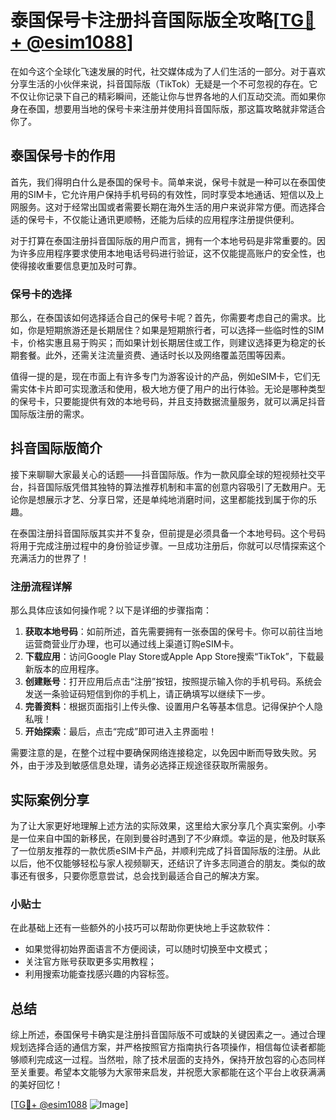 # 泰国保号卡注册抖音国际版全攻略[[TG💪+ @esim1088](https://t.me/s/esim1088)]

在如今这个全球化飞速发展的时代，社交媒体成为了人们生活的一部分。对于喜欢分享生活的小伙伴来说，抖音国际版（TikTok）无疑是一个不可忽视的存在。它不仅让你记录下自己的精彩瞬间，还能让你与世界各地的人们互动交流。而如果你身在泰国，想要用当地的保号卡来注册并使用抖音国际版，那这篇攻略就非常适合你了。

## 泰国保号卡的作用

首先，我们得明白什么是泰国的保号卡。简单来说，保号卡就是一种可以在泰国使用的SIM卡，它允许用户保持手机号码的有效性，同时享受本地通话、短信以及上网服务。这对于经常出国或者需要长期在海外生活的用户来说非常方便。而选择合适的保号卡，不仅能让通讯更顺畅，还能为后续的应用程序注册提供便利。

对于打算在泰国注册抖音国际版的用户而言，拥有一个本地号码是非常重要的。因为许多应用程序要求使用本地电话号码进行验证，这不仅能提高账户的安全性，也使得接收重要信息更加及时可靠。

### 保号卡的选择

那么，在泰国该如何选择适合自己的保号卡呢？首先，你需要考虑自己的需求。比如，你是短期旅游还是长期居住？如果是短期旅行者，可以选择一些临时性的SIM卡，价格实惠且易于购买；而如果计划长期居住或工作，则建议选择更为稳定的长期套餐。此外，还需关注流量资费、通话时长以及网络覆盖范围等因素。

值得一提的是，现在市面上有许多专门为游客设计的产品，例如eSIM卡，它们无需实体卡片即可实现激活和使用，极大地方便了用户的出行体验。无论是哪种类型的保号卡，只要能提供有效的本地号码，并且支持数据流量服务，就可以满足抖音国际版注册的需求。

## 抖音国际版简介

接下来聊聊大家最关心的话题——抖音国际版。作为一款风靡全球的短视频社交平台，抖音国际版凭借其独特的算法推荐机制和丰富的创意内容吸引了无数用户。无论你是想展示才艺、分享日常，还是单纯地消磨时间，这里都能找到属于你的乐趣。

在泰国注册抖音国际版其实并不复杂，但前提是必须具备一个本地号码。这个号码将用于完成注册过程中的身份验证步骤。一旦成功注册后，你就可以尽情探索这个充满活力的世界了！

### 注册流程详解

那么具体应该如何操作呢？以下是详细的步骤指南：

1. **获取本地号码**：如前所述，首先需要拥有一张泰国的保号卡。你可以前往当地运营商营业厅办理，也可以通过线上渠道订购eSIM卡。
2. **下载应用**：访问Google Play Store或Apple App Store搜索“TikTok”，下载最新版本的应用程序。
3. **创建账号**：打开应用后点击“注册”按钮，按照提示输入你的手机号码。系统会发送一条验证码短信到你的手机上，请正确填写以继续下一步。
4. **完善资料**：根据页面指引上传头像、设置用户名等基本信息。记得保护个人隐私哦！
5. **开始探索**：最后，点击“完成”即可进入主界面啦！

需要注意的是，在整个过程中要确保网络连接稳定，以免因中断而导致失败。另外，由于涉及到敏感信息处理，请务必选择正规途径获取所需服务。

## 实际案例分享

为了让大家更好地理解上述方法的实际效果，这里给大家分享几个真实案例。小李是一位来自中国的新移民，在刚到曼谷时遇到了不少麻烦。幸运的是，他及时联系了一位朋友推荐的一款优质eSIM卡产品，并顺利完成了抖音国际版的注册。从此以后，他不仅能够轻松与家人视频聊天，还结识了许多志同道合的朋友。类似的故事还有很多，只要你愿意尝试，总会找到最适合自己的解决方案。

### 小贴士

在此基础上还有一些额外的小技巧可以帮助你更快地上手这款软件：
- 如果觉得初始界面语言不方便阅读，可以随时切换至中文模式；
- 关注官方账号获取更多实用教程；
- 利用搜索功能查找感兴趣的内容标签。

## 总结

综上所述，泰国保号卡确实是注册抖音国际版不可或缺的关键因素之一。通过合理规划选择合适的通信方案，并严格按照官方指南执行各项操作，相信每位读者都能够顺利完成这一过程。当然啦，除了技术层面的支持外，保持开放包容的心态同样至关重要。希望本文能够为大家带来启发，并祝愿大家都能在这个平台上收获满满的美好回忆！

[[TG💪+ @esim1088](https://t.me/s/esim1088) ![Image](https://i.postimg.cc/4NQfJmqS/Snipaste-2025-05-13-00-14-12.png)]